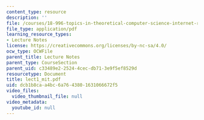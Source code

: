 ```yaml
---
content_type: resource
description: ''
file: /courses/18-996-topics-in-theoretical-computer-science-internet-research-problems-spring-2002/dcb1b8caa4bc6a7643801631066672f5_lect1_mit.pdf
file_type: application/pdf
learning_resource_types:
- Lecture Notes
license: https://creativecommons.org/licenses/by-nc-sa/4.0/
ocw_type: OCWFile
parent_title: Lecture Notes
parent_type: CourseSection
parent_uid: c33489e2-2524-4cec-db71-3e9f5ef8529d
resourcetype: Document
title: lect1_mit.pdf
uid: dcb1b8ca-a4bc-6a76-4380-1631066672f5
video_files:
  video_thumbnail_file: null
video_metadata:
  youtube_id: null
---
```

